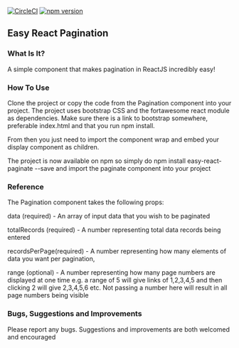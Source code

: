 [![CircleCI](https://circleci.com/gh/Xerith89/easy-react-paginate.svg?style=svg)](https://circleci.com/gh/Xerith89/easy-react-paginate)
[![npm version](https://badge.fury.io/js/easy-react-paginate.svg)](https://badge.fury.io/js/easy-react-paginate)

## Easy React Pagination

### What Is It?

A simple component that makes pagination in ReactJS incredibly easy!

### How To Use

Clone the project or copy the code from the Pagination component into your project.
The project uses bootstrap CSS and the fortawesome react module as dependencies. Make sure there is a link to bootstrap somewhere, preferable index.html and that you run npm install.

From then you just need to import the component wrap and embed your display component as children.

The project is now available on npm so simply do npm install easy-react-paginate --save and import the paginate component into your project

### Reference

The Pagination component takes the following props:

data (required) - An array of input data that you wish to be paginated

totalRecords (required) - A number representing total data records being entered

recordsPerPage(required) - A number representing how many elements of data you want per pagination,

range (optional) - A number representing how many page numbers are displayed at one time e.g. a range of 5 will give links of 1,2,3,4,5
and then clicking 2 will give 2,3,4,5,6 etc. Not passing a number here will result in all page numbers being visible

### Bugs, Suggestions and Improvements

Please report any bugs. Suggestions and improvements are both welcomed and encouraged

